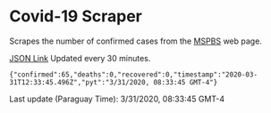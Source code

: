 # Covid-19 Scraper

Scrapes the number of confirmed cases from the [MSPBS](https://www.mspbs.gov.py/covid-19.php) web page.

[JSON Link](https://jmayalag.github.io/covid19-scrape/cases.json)
Updated every 30 minutes.
```
{"confirmed":65,"deaths":0,"recovered":0,"timestamp":"2020-03-31T12:33:45.496Z","pyt":"3/31/2020, 08:33:45 GMT-4"}
```
Last update (Paraguay Time): 3/31/2020, 08:33:45 GMT-4